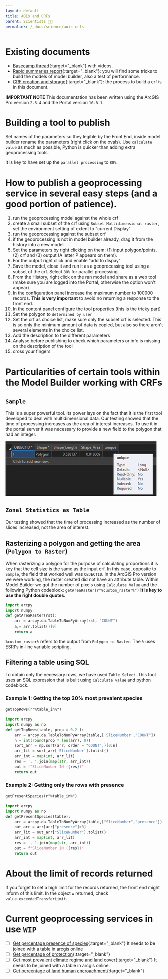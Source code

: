 ```yaml
---
layout: default
title: AOIs and CRFs
parent: Scientists 🧑‍🔬
permalink: /_docs/science/aois-crfs
---
```


# Existing documents
- [Basecamp thread](https://basecamp.com/1756858/projects/13899003/messages/93850769){:target="_blank"} with videos.
- [Rapid summaries report](https://docs.google.com/document/d/1ndUZfxKBKqpFgUymfge8JKyEcJu3r1IbsVCUQnjnWec/edit){:target="_blank"}: you will find some tricks to build the models of model builder, also a test of performance.
- [CRF creation and storage](https://docs.google.com/document/d/1H6VaYnBHhPD3mDfCVnfwh6t22tPFffmjyej1OAjgddk/edit){:target="_blank"}: the process to build a crf is in this document.

**IMPORTANT NOTE**
This documentation has been written using the ArcGIS Pro version `2.6.4` and the Portal version `10.8.1`. 

# Building a tool to publish 
Set names of the parameters so they legible by the Front End, inside model builder rename the parameters (right click on the ovals). 
Use `calculate value` as much as possible, Python is quicker than adding extra geoprocessing tools. 

It is key to have set up the `parallel processing` to `80%`. 

# How to publish a geoprocessing service in several easy steps (and a good portion of patience).
1. run the geoprocessing model against the whole crf
2. create a small subset of the crf using `Subset Multidimensional raster`, set the environment setting of extent to "current Display"
3. run the geoprocessing against the subset crf
4. if the geoprocessing is not in model builder already, drag it from the history into a new model
5. Set the parameters by right clicking on them: (1) input polygon/points, (2) crf and (3) output (A letter P appears on them).
6. For the output right click and enable "add to dispay"
7. Save the model, close it and run it as a geoprocessing tool using a subset of the crf. Select `80%` for parallel processing. 
8. From the History, right click on the ran model and share as a web tool (make sure you are logged into the Portal, otherwise the option won't appear)
9. In the configuration panel increase the maximum number to 100000 records. **This is very important** to avoid no returning a response to the front end. 
10. In the content panel configure the tool properties (this is the tricky part)
11. Set the polygon to `determined by user`
11. Set the crf as choice list, make sure only the subset crf is selected. This is so only the minimum amount of data is copied, but also so there aren't several elements in the choice list. 
12. Add the description to the different parameters
13. Analyse before publishing to check which parameters or info is missing on the description of the tool
14. cross your fingers

# Particularities of certain tools within the Model Builder working with CRFs
## `Sample`
This is a super powerful tool. Its power lays on the fact that it is the first tool developed to deal with multidimensional data. Our testing showed that the time of processing increases as the area of interest increases. To use it in the portal server it was necessary to provide a new field to the polygon that had an integer. 

![](/public/unique_field.png)

## `Zonal Statistics as Table`
Our testing showed that the time of processing increased as the number of slices increased, not the area of interest. 

## Rasterizing a polygon and getting the area (`Polygon to Raster`)
When rasterizing a polygon for the purpose of calculating proportions it is key that the cell size is the same as the input crf. In this case, opposite to `Sample`, the field that worked well was `OBJECTID`. In the ArcGIS Pro version we were working, the raster created did not have an attribute table. Within Model Builder we got the number of pixels using `Calculate Value` and the following Python codeblock:
`getAreaRaster(r"%custom_raster%")` 
**It is key to use the right double quotes.**
```Python
import arcpy
import numpy
def getAreaRaster(rst):
    arr = arcpy.da.TableToNumPyArray(rst, "COUNT")
    a,= arr.tolist()[0]
    return a 
```
`%custom_raster%` refers to the output from `Polygon to Raster`. The `%` uses ESRI's in-line variable scripting. 

## Filtering a table using SQL
To obtain only the necessary rows, we have used `Table Select`. This tool uses an SQL expression that is built using `Calculate value` and python codeblock.

### Example 1: Getting the top 20% most prevalent species
`getTopRows(r"%table_in%")`
```Python
import arcpy
import numpy as np
def getTopRows(table, prop = 0.2 ):
    arr = arcpy.da.TableToNumPyArray(table,['SliceNumber',"COUNT"])
    n = int(round(prop * len(arr), 0))
    sort_arr = np.sort(arr, order = "COUNT",)[0:n]
    arr_lit = sort_arr['SliceNumber'].tolist()
    arr_int = map(int, arr_lit)
    res = ', '.join(map(str, arr_int))  
    out = f"SliceNumber IN ({res})"
    return out
```

### Example 2: Getting only the rows with presence
`getPresentSpecies(r"%table_in%")`
```Python
import arcpy
import numpy as np
def getPresentSpecies(table):
    arr = arcpy.da.TableToNumPyArray(table,["SliceNumber","presence"])
    out_arr = arr[arr["presence"]>0]
    arr_lit = out_arr["SliceNumber"].tolist()
    arr_int = map(int, arr_lit)
    res = ', '.join(map(str, arr_int))  
    out = f"SliceNumber IN ({res})"
    return out
```

# About the limit of records returned
If you forget to set a high limit for the records returned, the front end might inform of this limit. In the object `w` returned, check `value.exceededTransferLimit`. 

# Current geoprocessing services in use `WIP`
- [ ] [Get percentage presence of species](https://hepportal.arcgis.com/server/rest/services/sampleUniqueSelectCalculate/GPServer/sampleUniqueSelectCalculate){:target="_blank"} It needs to be joined with a table in arcgis online
- [ ] [Get percentage of protection](https://hepportal.arcgis.com/server/rest/services/paPercentage/GPServer/paPercentage){:target="_blank"}
- [ ] [Get most prevalent climate regime and land cover](https://hepportal.arcgis.com/server/rest/services/Simple_Zonal_Stats_boolean/GPServer/ZonalStats){:target="_blank"} It needs to be joined with a table in arcgis online.
- [ ] [Get percentage of land human encroachment](){:target="_blank"}
